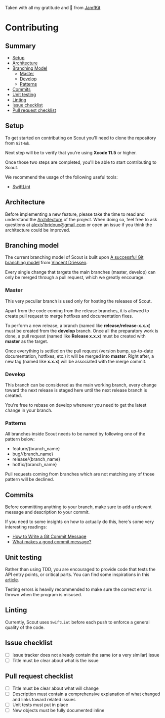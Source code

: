 Taken with all my gratitude and 💚 from [JamfKit](https://github.com/Ethenyl/JAMFKit)

# Contributing #

## Summary ##

- [Setup](#setup)
- [Architecture](architecture)
- [Branching Model](#branching-model)
  - [Master](#master)
  - [Develop](#develop)
  - [Patterns](#patterns)
- [Commits](#commits)
- [Unit testing](#unit-testing)
- [Linting](#linting)
- [Issue checklist](#issue-checklist)
- [Pull request checklist](#pull-request-checklist)

## Setup ##

To get started on contributing on Scout you'll need to clone the repository from `GitHub`.

Next step will be to verify that you're using **Xcode 11.5** or higher.

Once those two steps are completed, you'll be able to start contributing to Scout.

We recommend the usage of the following useful tools:
- [SwiftLint](https://github.com/realm/SwiftLint)

## Architecture

Before implementing a new feature, please take the time to read and understand the [Architecture](https://github.com/ABridoux/scout/wiki/%5B80%5D-Architecture) of the project. When doing so, feel free to ask questions at alexis1bridoux@gmail.com or open an issue if you think the architecture could be improved.

## Branching model ##

The current branching model of Scout is built upon [A successful Git branching model](http://nvie.com/posts/a-successful-git-branching-model) from [Vincent Driessen](http://nvie.com).

Every single change that targets the main branches (master, develop) can only be merged through a pull request, which we greatly encourage.

### Master ###

This very peculiar branch is used only for hosting the releases of Scout.

Apart from the code coming from the release branches, it is allowed to create pull request to merge hotfixes and documentation fixes.

To perform a new release, a branch (named like **release/release-x.x.x**) must be created from the **develop** branch. Once all the preparatory work is done, a pull request (named like **Release x.x.x**) must be created with **master** as the target.

Once everything is settled on the pull request (version bump, up-to-date documentation, hotfixes, etc.) it will be merged into **master**. Right after, a new tag (named like **x.x.x**) will be associated with the merge commit.

### Develop ###

This branch can be considered as the main working branch, every change toward the next release is staged here until the next release branch is created.

You're free to rebase on develop whenever you need to get the latest change in your branch.

### Patterns ###

All branches inside Scout needs to be named by following one of the pattern below:

- feature/{branch_name}
- bug/{branch_name}
- release/{branch_name}
- hotfix/{branch_name}

Pull requests coming from branches which are not matching any of those pattern will be declined.

## Commits ##

Before committing anything to your branch, make sure to add a relevant message and description to your commit.

If you need to some insights on how to actually do this, here's some very interesting readings:

- [How to Write a Git Commit Message](https://chris.beams.io/posts/git-commit)
- [What makes a good commit message?](https://hackernoon.com/what-makes-a-good-commit-message-995d23687ad)

## Unit testing ##

Rather than using TDD, you are encouraged to provide code that tests the API entry points, or critical parts. You can find some inspirations in this [article](https://www.swiftbysundell.com/articles/pragmatic-unit-testing-in-swift/).

Testing errors is heavily recommended to make sure the correct error is thrown when the program is misused.

## Linting ##

Currently, Scout uses `SwiftLint` before each push to enforce a general quality of the code.

## Issue checklist ##

- [ ] Issue tracker does not already contain the same (or a very similar) issue
- [ ] Title must be clear about what is the issue

## Pull request checklist ##

- [ ] Title must be clear about what will change
- [ ] Description must contain a comprehensive explanation of what changed and links toward related issues
- [ ] Unit tests must put in place
- [ ] New objects must be fully documented inline
